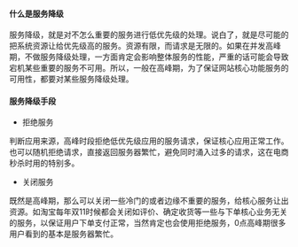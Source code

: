 
#### 什么是服务降级

服务降级，就是对不怎么重要的服务进行低优先级的处理。说白了，就是尽可能的把系统资源让给优先级高的服务。资源有限，而请求是无限的。如果在并发高峰期，不做服务降级处理，一方面肯定会影响整体服务的性能，严重的话可能会导致宕机某些重要的服务不可用。所以，一般在高峰期，为了保证网站核心功能服务的可用性，都要对某些服务降级处理。

#### 服务降级手段

- 拒绝服务

判断应用来源，高峰时段拒绝低优先级应用的服务请求，保证核心应用正常工作。也可以随机拒绝请求，直接返回服务器繁忙，避免同时涌入过多的请求，这在电商秒杀时用的特别多。

- 关闭服务

既然是高峰期，那么可以关闭一些冷门的或者边缘不重要的服务，给核心服务让出资源。如淘宝每年双11时候都会关闭如评价、确定收货等一些与下单核心业务无关的服务，以保证用户下单支付正常，当然肯定也会使用拒绝服务，0点高峰期很多用户看到的基本是服务器繁忙。

